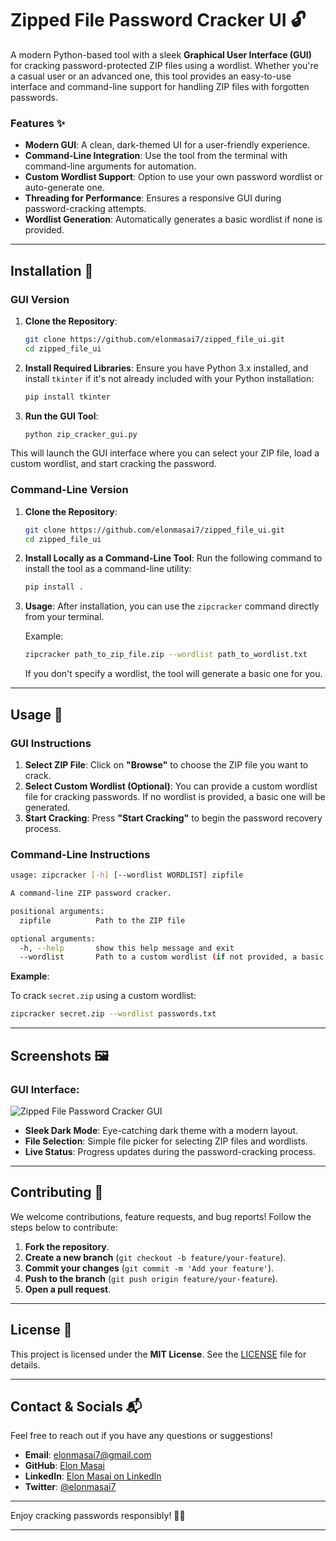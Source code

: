 # Zipped File Password Cracker UI 🔓

A modern Python-based tool with a sleek **Graphical User Interface (GUI)** for cracking password-protected ZIP files using a wordlist. Whether you're a casual user or an advanced one, this tool provides an easy-to-use interface and command-line support for handling ZIP files with forgotten passwords.

### Features ✨
- **Modern GUI**: A clean, dark-themed UI for a user-friendly experience.
- **Command-Line Integration**: Use the tool from the terminal with command-line arguments for automation.
- **Custom Wordlist Support**: Option to use your own password wordlist or auto-generate one.
- **Threading for Performance**: Ensures a responsive GUI during password-cracking attempts.
- **Wordlist Generation**: Automatically generates a basic wordlist if none is provided.

---

## Installation 🚀

### GUI Version

1. **Clone the Repository**:
   ```bash
   git clone https://github.com/elonmasai7/zipped_file_ui.git
   cd zipped_file_ui
   ```

2. **Install Required Libraries**:
   Ensure you have Python 3.x installed, and install `tkinter` if it's not already included with your Python installation:
   ```bash
   pip install tkinter
   ```

3. **Run the GUI Tool**:
   ```bash
   python zip_cracker_gui.py
   ```

This will launch the GUI interface where you can select your ZIP file, load a custom wordlist, and start cracking the password.

### Command-Line Version

1. **Clone the Repository**:
   ```bash
   git clone https://github.com/elonmasai7/zipped_file_ui.git
   cd zipped_file_ui
   ```

2. **Install Locally as a Command-Line Tool**:
   Run the following command to install the tool as a command-line utility:
   ```bash
   pip install .
   ```

3. **Usage**:
   After installation, you can use the `zipcracker` command directly from your terminal.

   Example:
   ```bash
   zipcracker path_to_zip_file.zip --wordlist path_to_wordlist.txt
   ```

   If you don't specify a wordlist, the tool will generate a basic one for you.

---

## Usage 📖

### GUI Instructions

1. **Select ZIP File**: Click on **"Browse"** to choose the ZIP file you want to crack.
2. **Select Custom Wordlist (Optional)**: You can provide a custom wordlist file for cracking passwords. If no wordlist is provided, a basic one will be generated.
3. **Start Cracking**: Press **"Start Cracking"** to begin the password recovery process.

### Command-Line Instructions

```bash
usage: zipcracker [-h] [--wordlist WORDLIST] zipfile

A command-line ZIP password cracker.

positional arguments:
  zipfile          Path to the ZIP file

optional arguments:
  -h, --help       show this help message and exit
  --wordlist       Path to a custom wordlist (if not provided, a basic one will be generated)
```

**Example**:

To crack `secret.zip` using a custom wordlist:
```bash
zipcracker secret.zip --wordlist passwords.txt
```

---

## Screenshots 🖼️

### GUI Interface:
![Zipped File Password Cracker GUI](screenshots/gui-screenshot.png)

- **Sleek Dark Mode**: Eye-catching dark theme with a modern layout.
- **File Selection**: Simple file picker for selecting ZIP files and wordlists.
- **Live Status**: Progress updates during the password-cracking process.

---

## Contributing 🤝

We welcome contributions, feature requests, and bug reports! Follow the steps below to contribute:

1. **Fork the repository**.
2. **Create a new branch** (`git checkout -b feature/your-feature`).
3. **Commit your changes** (`git commit -m 'Add your feature'`).
4. **Push to the branch** (`git push origin feature/your-feature`).
5. **Open a pull request**.

---

## License 📄

This project is licensed under the **MIT License**. See the [LICENSE](LICENSE) file for details.

---

## Contact & Socials 📬

Feel free to reach out if you have any questions or suggestions!

- **Email**: elonmasai7@gmail.com
- **GitHub**: [Elon Masai](https://github.com/elonmasai7)
- **LinkedIn**: [Elon Masai on LinkedIn](https://www.linkedin.com/in/elonmasai)
- **Twitter**: [@elonmasai7](https://twitter.com/elonmasai7)

---

Enjoy cracking passwords responsibly! 🎉🔐

---
